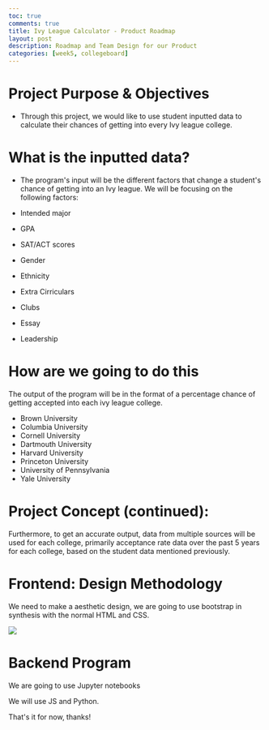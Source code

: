 ```yaml
---
toc: true
comments: true
title: Ivy League Calculator - Product Roadmap
layout: post
description: Roadmap and Team Design for our Product
categories: [week5, collegeboard]
---
```


# Project Purpose & Objectives

- Through this project, we would like to use student inputted data to calculate their chances of getting into every Ivy league college.

# What is the inputted data?

- The program's input will be the different factors that change a student's chance of getting into an Ivy league. We will be focusing on the following factors: 

- Intended major
- GPA
- SAT/ACT scores
- Gender
- Ethnicity
- Extra Cirriculars
- Clubs
- Essay
- Leadership

# How are we going to do this

The output of the program will be in the format of a percentage chance of getting accepted into each ivy league college. 

- Brown University
- Columbia University
- Cornell University
- Dartmouth University
- Harvard University
- Princeton University
- University of Pennsylvania
- Yale University

# Project Concept (continued):

Furthermore, to get an accurate output, data from multiple sources will be used for each college, primarily acceptance rate data over the past 5 years for each college, based on the student data mentioned previously. 

# Frontend: Design Methodology

We need to make a aesthetic design, we are going to use bootstrap in synthesis with the normal HTML and CSS.

<img src="{{site.baseurl}}/images/ivyleague.png">

# Backend Program 

We are going to use Jupyter notebooks

We will use JS and Python.

That's it for now, thanks!
